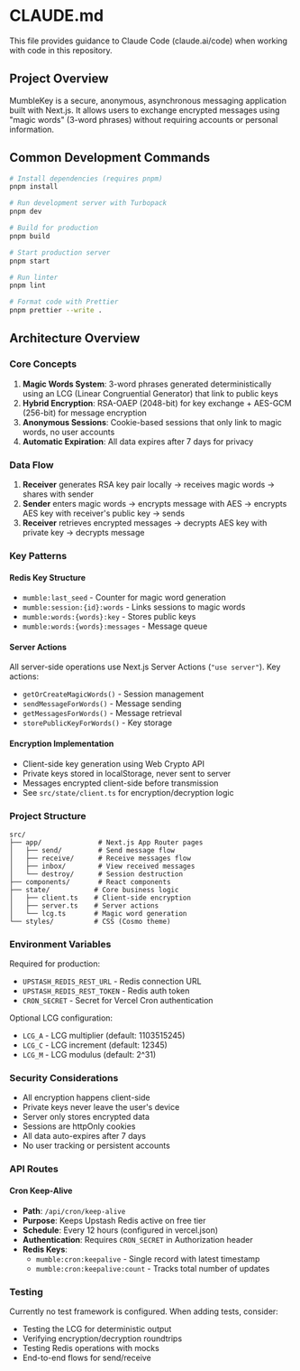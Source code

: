 # CLAUDE.md

This file provides guidance to Claude Code (claude.ai/code) when working with code in this repository.

## Project Overview

MumbleKey is a secure, anonymous, asynchronous messaging application built with Next.js. It allows users to exchange encrypted messages using "magic words" (3-word phrases) without requiring accounts or personal information.

## Common Development Commands

```bash
# Install dependencies (requires pnpm)
pnpm install

# Run development server with Turbopack
pnpm dev

# Build for production
pnpm build

# Start production server
pnpm start

# Run linter
pnpm lint

# Format code with Prettier
pnpm prettier --write .
```

## Architecture Overview

### Core Concepts

1. **Magic Words System**: 3-word phrases generated deterministically using an LCG (Linear Congruential Generator) that link to public keys
2. **Hybrid Encryption**: RSA-OAEP (2048-bit) for key exchange + AES-GCM (256-bit) for message encryption
3. **Anonymous Sessions**: Cookie-based sessions that only link to magic words, no user accounts
4. **Automatic Expiration**: All data expires after 7 days for privacy

### Data Flow

1. **Receiver** generates RSA key pair locally → receives magic words → shares with sender
2. **Sender** enters magic words → encrypts message with AES → encrypts AES key with receiver's public key → sends
3. **Receiver** retrieves encrypted messages → decrypts AES key with private key → decrypts message

### Key Patterns

#### Redis Key Structure
- `mumble:last_seed` - Counter for magic word generation
- `mumble:session:{id}:words` - Links sessions to magic words
- `mumble:words:{words}:key` - Stores public keys
- `mumble:words:{words}:messages` - Message queue

#### Server Actions
All server-side operations use Next.js Server Actions (`"use server"`). Key actions:
- `getOrCreateMagicWords()` - Session management
- `sendMessageForWords()` - Message sending
- `getMessagesForWords()` - Message retrieval
- `storePublicKeyForWords()` - Key storage

#### Encryption Implementation
- Client-side key generation using Web Crypto API
- Private keys stored in localStorage, never sent to server
- Messages encrypted client-side before transmission
- See `src/state/client.ts` for encryption/decryption logic

### Project Structure

```
src/
├── app/              # Next.js App Router pages
│   ├── send/         # Send message flow
│   ├── receive/      # Receive messages flow
│   ├── inbox/        # View received messages
│   └── destroy/      # Session destruction
├── components/       # React components
├── state/           # Core business logic
│   ├── client.ts    # Client-side encryption
│   ├── server.ts    # Server actions
│   └── lcg.ts       # Magic word generation
└── styles/          # CSS (Cosmo theme)
```

### Environment Variables

Required for production:
- `UPSTASH_REDIS_REST_URL` - Redis connection URL
- `UPSTASH_REDIS_REST_TOKEN` - Redis auth token
- `CRON_SECRET` - Secret for Vercel Cron authentication

Optional LCG configuration:
- `LCG_A` - LCG multiplier (default: 1103515245)
- `LCG_C` - LCG increment (default: 12345)
- `LCG_M` - LCG modulus (default: 2^31)

### Security Considerations

- All encryption happens client-side
- Private keys never leave the user's device
- Server only stores encrypted data
- Sessions are httpOnly cookies
- All data auto-expires after 7 days
- No user tracking or persistent accounts

### API Routes

#### Cron Keep-Alive
- **Path**: `/api/cron/keep-alive`
- **Purpose**: Keeps Upstash Redis active on free tier
- **Schedule**: Every 12 hours (configured in vercel.json)
- **Authentication**: Requires `CRON_SECRET` in Authorization header
- **Redis Keys**: 
  - `mumble:cron:keepalive` - Single record with latest timestamp
  - `mumble:cron:keepalive:count` - Tracks total number of updates

### Testing

Currently no test framework is configured. When adding tests, consider:
- Testing the LCG for deterministic output
- Verifying encryption/decryption roundtrips
- Testing Redis operations with mocks
- End-to-end flows for send/receive